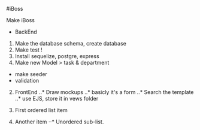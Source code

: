 #iBoss

Make iBoss

- BackEnd 
1. Make the database schema, create database
2. Make test !  
3. Install sequelize, postgre, express
4. Make new Model > task & department
* make seeder
* validation

2. FrontEnd
 ..* Draw mockups
 ..* basicly it's a form 
 ..* Search the template
 ..* use EJS, store it in vews folder
 
1. First ordered list item
2. Another item
⋅⋅* Unordered sub-list. 

